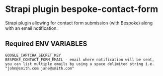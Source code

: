 # Strapi plugin bespoke-contact-form

Strapi plugin allowing for contact form submission (with Bespoke) along with an email notification.

## Required ENV VARIABLES

```
GOOGLE_CAPTCHA_SECRET_KEY
BESPOKE_CONTACT_FORM_EMAIL - email where notification will be sent, you can list multiple emails by using a space delimited string i.e. "john@smith.com jane@smith.com"
```